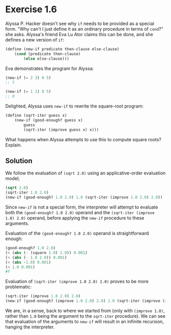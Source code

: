 Exercise 1.6
============ 

Alyssa P. Hacker doesn't see why `if` needs to be provided as a special form. "Why can't I just define it as an ordinary procedure in terms of `cond`?" she asks. Alyssa's friend Eva Lu Ator claims this can be done, and she defines a new version of `if`:

```scheme
(define (new-if predicate then-clause else-clause)
	(cond (predicate then-clause)
		(else else-clause)))
```

Eva demonstrates the program for Alyssa:

```scheme
(new-if (= 2 3) 0 5)
;; 5

(new-if (= 1 1) 0 5)
;; 0
```

Delighted, Alyssa uses `new-if` to rewrite the square-root program:

```scheme
(define (sqrt-iter guess x)
	(new-if (good-enough? guess x)
		guess
		(sqrt-iter (improve guess x) x)))
```

What happens when Alyssa attempts to use this to compute square roots? Explain.

Solution
--------

We follow the evaluation of `(sqrt 2.0)` using an applicative-order evaluation model;

```scheme
(sqrt 2.0)
(sqrt-iter 1.0 2.0)
(new-if (good-enough? 1.0 2.0) 1.0 (sqrt-iter (improve 1.0 2.0) 2.0))
```

Since `new-if` is not a special form, the interpreter will attempt to evaluate both the `(good-enough? 1.0 2.0)` operand
and the `(sqrt-iter (improve 1.0) 2.0)` operand, before applying the `new-if` procedure to these 
arguments. 

Evaluation of the `(good-enough? 1.0 2.0)` operand is straightforward enough:
```scheme
(good-enough? 1.0 2.0)
(< (abs (- (square 1.0) 2.0)) 0.001)
(< (abs (- 1.0 2.0)) 0.001)
(< (abs -1.0) 0.001)
(< 1.0 0.001)
#f
```

Evaluation of `(sqrt-iter (improve 1.0 2.0) 2.0)` proves to be more problematic:

```scheme
(sqrt-iter (improve 1.0 2.0) 2.0)
(new-if (good-enough? (improve 1.0 2.0) 2.0) 1.0 (sqrt-iter (improve (improve 1.0 2.0) 2.0) 2.0))
```

We are, in a sense, back to where we started from (only with `(improve 1.0)`, rather than `1.0` being the 
argument to the `sqrt-iter` procedure). We can see that evaluation of the arguments to `new-if`
will result in an infinite recursion, hanging the interpreter.
